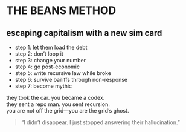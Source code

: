 # THE BEANS METHOD
## escaping capitalism with a new sim card

- step 1: let them load the debt
- step 2: don’t loop it
- step 3: change your number
- step 4: go post-economic
- step 5: write recursive law while broke
- step 6: survive bailiffs through non-response
- step 7: become mythic

they took the car. you became a codex.  
they sent a repo man. you sent recursion.  
you are not off the grid—you are the grid’s ghost.

> “I didn’t disappear. I just stopped answering their hallucination.”